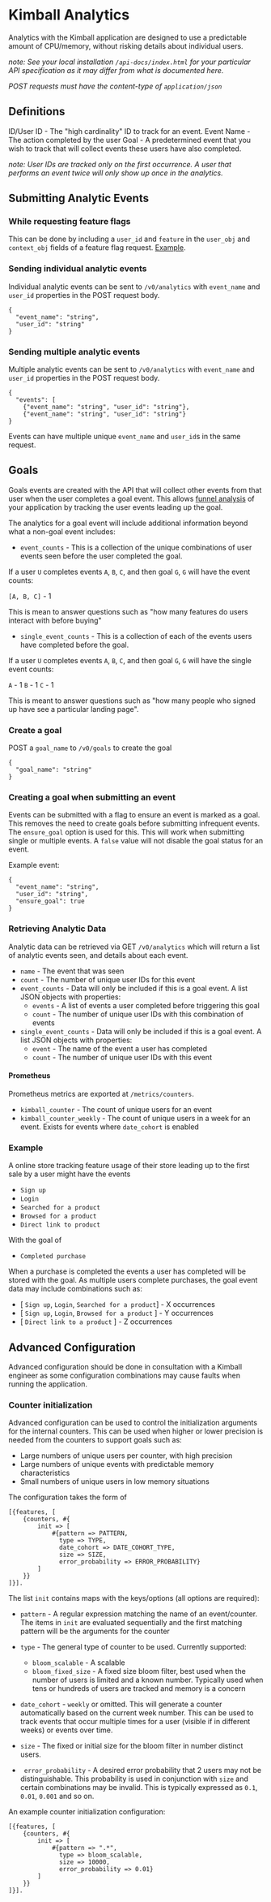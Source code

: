 # Kimball Analytics

Analytics with the Kimball application are designed to use a predictable amount
of CPU/memory, without risking details about individual users.

*note: See your local installation `/api-docs/index.html` for your particular API specification as it may differ from what is documented here.*

*POST requests must have the content-type of `application/json`*

## Definitions

ID/User ID - The "high cardinality" ID to track for an event.
Event Name - The action completed by the user
Goal - A predetermined event that you wish to track that will collect events these users have also completed.

*note: User IDs are tracked only on the first occurrence. A user that performs an event twice will only show up once in the analytics.*

## Submitting Analytic Events

### While requesting feature flags

This can be done by including a `user_id` and `feature` in the `user_obj` and `context_obj` fields of a feature flag request. [Example](https://github.com/getkimball/example-python-application/blob/76d0cce51ecf14bb4c36bc928471390be464f5f9/example.py#L22-L28).

### Sending individual analytic events

Individual analytic events can be sent to `/v0/analytics` with `event_name` and `user_id` properties in the POST request body.

```
{
  "event_name": "string",
  "user_id": "string"
}
```

### Sending multiple analytic events

Multiple analytic events can be sent to `/v0/analytics` with `event_name` and `user_id` properties in the POST request body.

```
{
  "events": [
    {"event_name": "string", "user_id": "string"},
    {"event_name": "string", "user_id": "string"}
}
```

Events can have multiple unique `event_name` and `user_id`s in the same request.

## Goals

Goals events are created with the API that will collect other events from that user when the user completes a goal event. This allows [funnel analysis](https://en.wikipedia.org/wiki/Funnel_analysis) of your application by tracking the user events leading up the goal.

The analytics for a goal event will include additional information beyond what a non-goal event includes:

* `event_counts` - This is a collection of the unique combinations of user events seen before the user completed the goal.

If a user `U` completes events `A`, `B`, `C`, and then goal `G`, `G` will have the event counts:

`[A, B, C]` - 1

This is mean to answer questions such as "how many features do users interact with before buying"

* `single_event_counts` - This is a collection of each of the events users have completed before the goal.

If a user `U` completes events `A`, `B`, `C`, and then goal `G`, `G` will have the single event counts:

`A` - 1
`B` - 1
`C` - 1

This is meant to answer questions such as "how many people who signed up have see a particular landing page".


### Create a goal

POST a `goal_name` to `/v0/goals` to create the goal

```
{
  "goal_name": "string"
}
```

### Creating a goal when submitting an event

Events can be submitted with a flag to ensure an event is marked as a goal. This removes the need to create goals before submitting infrequent events. The `ensure_goal` option is used for this. This will work when submitting single or multiple events. A `false` value will not disable the goal status for an event.

Example event:

```
{
  "event_name": "string",
  "user_id": "string",
  "ensure_goal": true
}
```

### Retrieving Analytic Data

Analytic data can be retrieved via GET `/v0/analytics` which will return a list of analytic events seen, and details about each event.

* `name` - The event that was seen
* `count` -  The number of unique user IDs for this event
* `event_counts` - Data will only be included if this is a goal event. A list JSON objects with properties:
    * `events` - A list of events a user completed before triggering this goal
    * `count` - The number of unique user IDs with this combination of events
* `single_event_counts` - Data will only be included if this is a goal event. A list JSON objects with properties:
    * `event` - The name of the event a user has completed
    * `count` - The number of unique user IDs with this event


#### Prometheus

Prometheus metrics are exported at `/metrics/counters`.

* `kimball_counter` - The count of unique users for an event
* `kimball_counter_weekly` - The count of unique users in a week for an event. Exists for events where `date_cohort` is enabled

### Example


A online store tracking feature usage of their store leading up to the first sale by a user might have the events

* `Sign up`
* `Login`
* `Searched for a product`
* `Browsed for a product`
* `Direct link to product`

With the goal of

* `Completed purchase`

When a purchase is completed the events a user has completed will be stored with the goal. As multiple users complete purchases, the goal event data may include combinations such as:

* [ `Sign up`, `Login`, `Searched for a product`] - X occurrences
* [ `Sign up`, `Login`, `Browsed for a product` ] - Y occurrences
* [ `Direct link to a product` ] - Z occurrences


## Advanced Configuration

Advanced configuration should be done in consultation with a Kimball engineer as some configuration combinations may cause faults when running the application.

### Counter initialization

Advanced configuration can be used to control the initialization arguments for the internal counters. This can be used when higher or lower precision is needed from the counters to support goals such as:

* Large numbers of unique users per counter, with high precision
* Large numbers of unique events with predictable memory characteristics
* Small numbers of unique users in low memory situations

The configuration takes the form of

```
[{features, [
    {counters, #{
        init => [
            #{pattern => PATTERN,
              type => TYPE,
              date_cohort => DATE_COHORT_TYPE,
              size => SIZE,
              error_probability => ERROR_PROBABILITY}
        ]
    }}
]}].
```

The list `init` contains maps with the keys/options (all options are required):

* `pattern` - A regular expression matching the name of an event/counter. The items in `init` are evaluated sequentially and the first matching pattern will be the arguments for the counter

* `type` - The general type of counter to be used. Currently supported:
    * `bloom_scalable` - A scalable
    * `bloom_fixed_size` - A fixed size bloom filter, best used when the number of users is limited and a known number. Typically used when tens or hundreds of users are tracked and memory is a concern
* `date_cohort` - `weekly` or omitted. This will generate a counter automatically based on the current week number. This can be used to track events that occur multiple times for a user (visible if in different weeks) or events over time.
* `size` - The fixed or initial size for the bloom filter in number distinct users.
* ` error_probability` - A desired error probability that 2 users may not be distinguishable. This probability is used in conjunction with `size` and certain combinations may be invalid. This is typically expressed as `0.1`, `0.01`, `0.001` and so on.

An example counter initialization configuration:

```
[{features, [
    {counters, #{
        init => [
            #{pattern => ".*",
              type => bloom_scalable,
              size => 10000,
              error_probability => 0.01}
        ]
    }}
]}].
```
